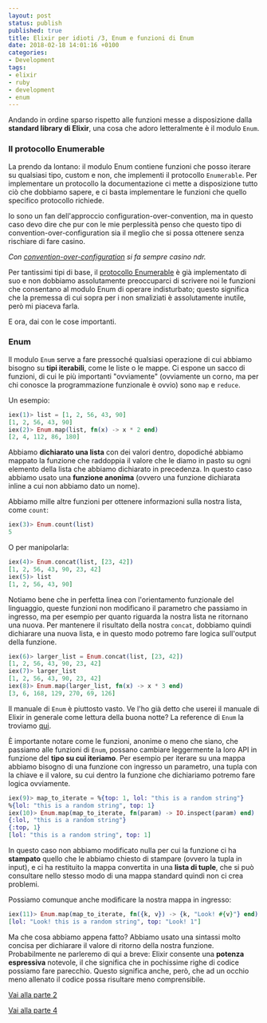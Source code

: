 ```yaml
---
layout: post
status: publish
published: true
title: Elixir per idioti /3, Enum e funzioni di Enum
date: 2018-02-18 14:01:16 +0100
categories:
- Development
tags:
- elixir
- ruby
- development
- enum
---
```


Andando in ordine sparso rispetto alle funzioni messe a disposizione dalla **standard library di Elixir**, una cosa che adoro letteralmente è il modulo `Enum`.

### Il protocollo Enumerable
La prendo da lontano: il modulo Enum contiene funzioni che posso iterare su qualsiasi tipo, custom e non, che implementi il protocollo `Enumerable`. Per implementare un protocollo la documentazione ci mette a disposizione tutto ciò che dobbiamo sapere, e ci basta implementare le funzioni che quello specifico protocollo richiede.

Io sono un fan dell'approccio configuration-over-convention, ma in questo caso devo dire che pur con le mie perplessità penso che questo tipo di convention-over-configuration sia il meglio che si possa ottenere senza rischiare di fare casino.

*Con [convention-over-configuration](https://it.wikipedia.org/wiki/Convention_Over_Configuration) si fa sempre casino ndr.*

Per tantissimi tipi di base, il [protocollo Enumerable](https://hexdocs.pm/elixir/Enumerable.html) è già implementato di suo e non dobbiamo assolutamente preoccuparci di scrivere noi le funzioni che consentano al modulo Enum di operare indisturbato; questo significa che la premessa di cui sopra per i non smaliziati è assolutamente inutile, però mi piaceva farla.

E ora, dai con le cose importanti.

### Enum
Il modulo `Enum` serve a fare pressoché qualsiasi operazione di cui abbiamo bisogno su **tipi iterabili**, come le liste o le mappe. Ci espone un sacco di funzioni, di cui le più importanti "ovviamente" (ovviamente un corno, ma per chi conosce la programmazione funzionale è ovvio) sono `map` e `reduce`.

Un esempio:

```elixir
iex(1)> list = [1, 2, 56, 43, 90]
[1, 2, 56, 43, 90]
iex(2)> Enum.map(list, fn(x) -> x * 2 end)
[2, 4, 112, 86, 180]
```

Abbiamo **dichiarato una lista** con dei valori dentro, dopodiché abbiamo mappato la funzione che raddoppia il valore che le diamo in pasto su ogni elemento della lista che abbiamo dichiarato in precedenza. In questo caso abbiamo usato una **funzione anonima** (ovvero una funzione dichiarata inline a cui non abbiamo dato un nome).

Abbiamo mille altre funzioni per ottenere informazioni sulla nostra lista, come `count`:

```elixir
iex(3)> Enum.count(list)
5
```

O per manipolarla:

```elixir
iex(4)> Enum.concat(list, [23, 42])
[1, 2, 56, 43, 90, 23, 42]
iex(5)> list
[1, 2, 56, 43, 90]
```

Notiamo bene che in perfetta linea con l'orientamento funzionale del linguaggio, queste funzioni non modificano il parametro che passiamo in ingresso, ma per esempio per quanto riguarda la nostra lista ne ritornano una nuova. Per mantenere il risultato della nostra `concat`, dobbiamo quindi dichiarare una nuova lista, e in questo modo potremo fare logica sull'output della funzione.

```elixir
iex(6)> larger_list = Enum.concat(list, [23, 42])
[1, 2, 56, 43, 90, 23, 42]
iex(7)> larger_list
[1, 2, 56, 43, 90, 23, 42]
iex(8)> Enum.map(larger_list, fn(x) -> x * 3 end)
[3, 6, 168, 129, 270, 69, 126]
```

Il manuale di `Enum` è piuttosto vasto. Ve l'ho già detto che userei il manuale di Elixir in generale come lettura della buona notte? La reference di `Enum` la troviamo [qui](https://hexdocs.pm/elixir/Enum.html).

È importante notare come le funzioni, anonime o meno che siano, che passiamo alle funzioni di `Enum`, possano cambiare leggermente la loro API in funzione del **tipo su cui iteriamo**. Per esempio per iterare su una mappa abbiamo bisogno di una funzione con ingresso un parametro, una tupla con la chiave e il valore, su cui dentro la funzione che dichiariamo potremo fare logica ovviamente.

```elixir
iex(9)> map_to_iterate = %{top: 1, lol: "this is a random string"}
%{lol: "this is a random string", top: 1}
iex(10)> Enum.map(map_to_iterate, fn(param) -> IO.inspect(param) end)
{:lol, "this is a random string"}
{:top, 1}
[lol: "this is a random string", top: 1]
```

In questo caso non abbiamo modificato nulla per cui la funzione ci ha **stampato** quello che le abbiamo chiesto di stampare (ovvero la tupla in input), e ci ha restituito la mappa convertita in una **lista di tuple**, che si può consultare nello stesso modo di una mappa standard quindi non ci crea problemi.

Possiamo comunque anche modificare la nostra mappa in ingresso:

```elixir
iex(11)> Enum.map(map_to_iterate, fn({k, v}) -> {k, "Look! #{v}"} end)
[lol: "Look! this is a random string", top: "Look! 1"]
```

Ma che cosa abbiamo appena fatto? Abbiamo usato una sintassi molto concisa per dichiarare il valore di ritorno della nostra funzione. Probabilmente ne parleremo di qui a breve: Elixir consente una **potenza espressiva** notevole, il che significa che in pochissime righe di codice possiamo fare parecchio. Questo significa anche, però, che ad un occhio meno allenato il codice possa risultare meno comprensibile.

[Vai alla parte 2](http://dottorblaster.it/2018/01/elixir-for-dummies-2/)

[Vai alla parte 4](http://dottorblaster.it/2018/06/elixir-for-dummies-4/)

